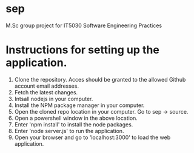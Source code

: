 # sep
M.Sc group project for IT5030 Software Engineering Practices

# Instructions for setting up the application.
1. Clone the repository. Acces should be granted to the allowed Github account email addresses.
2. Fetch the latest changes.
3. Intsall nodejs in your computer.
4. Install the NPM package manager in your computer. 
5. Open the cloned repo location in your computer. Go to sep -> source.
6. Open a powershell window in the above location.
7. Enter 'npm install' to install the node packages.
8. Enter 'node server.js' to run the application.
9. Open your browser and go to 'localhost:3000' to load the web application.

